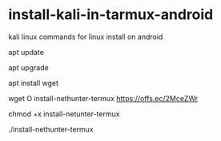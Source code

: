 # install-kali-in-tarmux-android

kali linux commands for linux install on android

apt update 

apt upgrade

apt install wget

wget O install-nethunter-termux https://offs.ec/2MceZWr

chmod +x install-netunter-termux

./install-nethunter-termux






